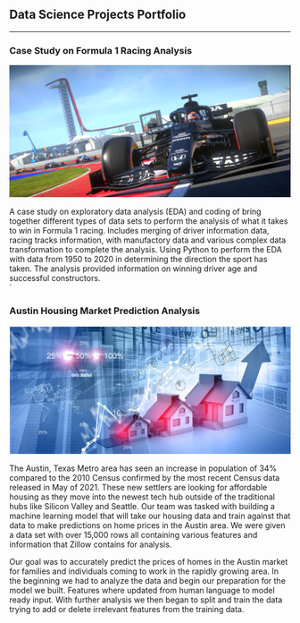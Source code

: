 ## **Data Science Projects Portfolio**

---

### **Case Study on Formula 1 Racing Analysis**
<img src="images/f1_racing.png?raw=true"/>

A case study on exploratory data analysis (EDA) and coding of bring together different types of data sets 
to perform the analysis of what it takes to win in Formula 1 racing. Includes merging of driver information data, racing tracks information, with 
manufactory data and various complex data transformation to complete the analysis. Using Python to perform the EDA with data from 1950 to 2020 in 
determining the direction the sport has taken. The analysis provided information on winning driver age and successful constructors.<br>
`
<br>
### **Austin Housing Market Prediction Analysis**
<img src="images/housing.png?raw=true"/> <br>

The Austin, Texas Metro area has seen an increase in population of 34% compared to the 2010 Census confirmed by the most recent Census data 
released in May of 2021. These new settlers are looking for affordable housing as they move into the newest tech hub outside of the 
traditional hubs like Silicon Valley and Seattle. Our team was tasked with building a machine learning model that will take our housing 
data and train against that data to make predictions on home prices in the Austin area. We were given a data set with over 15,000 
rows all containing various features and information that Zillow contains for analysis.<br> 

Our goal was to accurately predict the prices of homes in the Austin market for families and individuals coming to work in the rapidly 
growing area. In the beginning we had to analyze the data and begin our preparation for the model we built. Features where updated from 
human language to model ready input. With further analysis we then began to split and train the data trying to add or delete irrelevant 
features from the training data.
<br><br>
